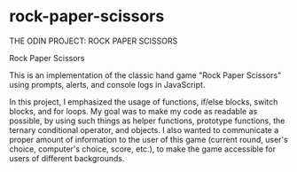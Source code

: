 # rock-paper-scissors

THE ODIN PROJECT: ROCK PAPER SCISSORS

Rock Paper Scissors

This is an implementation of the classic hand game "Rock Paper Scissors" using prompts, alerts, and console logs in JavaScript.

In this project, I emphasized the usage of functions, if/else blocks, switch blocks, and for loops. My goal was to make my code as readable as possible, by using such things as helper functions, prototype functions, the ternary conditional operator, and objects. I also wanted to communicate a proper amount of information to the user of this game (current round, user's choice, computer's choice, score, etc.), to make the game accessible for users of different backgrounds. 
